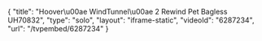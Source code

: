 {
    "title": "Hoover\u00ae WindTunnel\u00ae 2 Rewind Pet Bagless UH70832",
    "type": "solo",
    "layout": "iframe-static",
    "videoId": "6287234",
    "url": "\/tvpembed\/6287234"
}